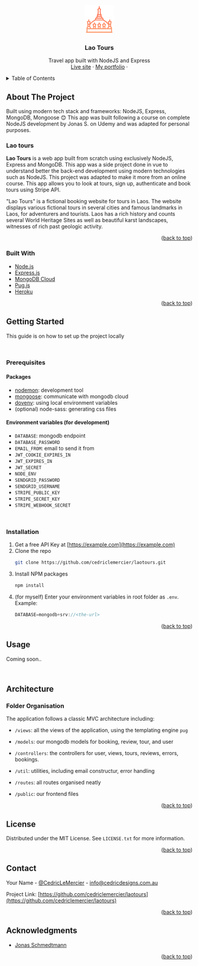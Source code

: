 <div id="top"></div>

<!-- PROJECT LOGO -->
<br />
<div align="center">
  <a href="https://laotours.herokuapp.com/">
    <img src="public/img/favicon.png" alt="Logo" width="80" height="80">
  </a>

  <h3 align="center">Lao Tours</h3>
  <p align="center">
    Travel app built with NodeJS and Express
    <br />
    <a href="https://laotours.herokuapp.com/">Live site</a>
    ·
    <a href="https://cedricdesigns.com.au/portfolio/laotours">My portfolio</a>
    ·
  </p>
</div>



<!-- TABLE OF CONTENTS -->
<details>
  <summary>Table of Contents</summary>
  <ol>
    <li>
      <a href="#about-the-project">About The Project</a>
      <ul>
        <li><a href="#built-with">Built With</a></li>
      </ul>
    </li>
    <li>
      <a href="#getting-started">Getting Started</a>
      <ul>
        <li><a href="#prerequisites">Prerequisites</a></li>
        <li><a href="#installation">Installation</a></li>
      </ul>
    </li>
    <li><a href="#usage">Usage</a></li>
    <li><a href="#architecture">Architecture</a></li>
    <li><a href="#license">License</a></li>
    <li><a href="#acknowledgments">Acknowledgments</a></li>
  </ol>
</details>



<!-- ABOUT THE PROJECT -->
## About The Project


Built using modern tech stack and frameworks: NodeJS, Express, MongoDB, Mongoose 😊
This app was built following a course on complete NodeJS development by Jonas S. on Udemy and was adapted for personal purposes.

### Lao tours

**Lao Tours** is a web app built from scratch using exclusively NodeJS, Express and MongoDB. This app was a side project done in vue to understand better the back-end development using modern technologies such as NodeJS. This project was adapted to make it more from an online course. This app allows you to look at tours, sign up, authenticate and book tours using Stripe API. 

"Lao Tours" is a fictional booking website for tours in Laos. The website displays various fictional tours in several cities and famous landmarks in Laos, for adventurers and tourists. Laos has a rich history and counts several World Heritage Sites as well as beautiful karst landscapes, witnesses of rich past geologic activity.

<p align="right">(<a href="#top">back to top</a>)</p>



### Built With

* [Node.js](https://nodejs.org/en/)
* [Express.js](https://expressjs.com/)
* [MongoDB Cloud](https://www.mongodb.com/cloud)
* [Pug.js](https://pugjs.org/)
* [Heroku](https://www.heroku.com/)

<p align="right">(<a href="#top">back to top</a>)</p>



<!-- GETTING STARTED -->
## Getting Started

This guide is on how to set up the project locally

<br/>

### Prerequisites

#### Packages
* [nodemon](https://www.npmjs.com/package/nodemon): development tool
* [mongoose](https://mongoosejs.com/docs/index.html): communicate with mongodb cloud
* [dovenv](https://www.npmjs.com/package/dotenv): using local environment variables
* (optional) node-sass: generating css files

#### Environment variables (for development)
* `DATABASE`: mongodb endpoint
* `DATABASE_PASSWORD`
* `EMAIL_FROM`: email to send it from
* `JWT_COOKIE_EXPIRES_IN`
* `JWT_EXPIRES_IN`
* `JWT_SECRET`
* `NODE_ENV`
* `SENDGRID_PASSWORD`
* `SENDGRID_USERNAME`
* `STRIPE_PUBLIC_KEY`
* `STRIPE_SECRET_KEY`
* `STRIPE_WEBHOOK_SECRET`


<br/>


### Installation

1. Get a free API Key at [https://example.com](https://example.com)
2. Clone the repo
   ```sh
   git clone https://github.com/cedriclemercier/laotours.git
   ```
3. Install NPM packages
   ```sh
   npm install
   ```
4. (for myself) Enter your environment variables in root folder as `.env`. Example:
   ```js
   DATABASE=mongodb+srv://<the-url>
   ```

<p align="right">(<a href="#top">back to top</a>)</p>



<!-- USAGE EXAMPLES -->
## Usage

Coming soon..

<br/>

## Architecture

### Folder Organisation
The application follows a classic MVC architecture including:
- `/views`: all the views of the application, using the templating engine `pug`
- `/models`: our mongodb models for booking, review, tour, and user
- `/controllers`: the controllers for user, views, tours, reviews, errors, bookings.

- `/util`: utilities, including email constructur, error handling
- `/routes`: all routes organised neatly
- `/public`: our frontend files


<p align="right">(<a href="#top">back to top</a>)</p>



<!-- LICENSE -->
## License

Distributed under the MIT License. See `LICENSE.txt` for more information.

<p align="right">(<a href="#top">back to top</a>)</p>



<!-- CONTACT -->
## Contact

Your Name - [@CedricLeMercier](https://twitter.com/CedricLeMercier) - info@cedricdesigns.com.au

Project Link: [https://github.com/cedriclemercier/laotours](https://github.com/cedriclemercier/laotours)

<p align="right">(<a href="#top">back to top</a>)</p>



<!-- ACKNOWLEDGMENTS -->
## Acknowledgments

* [Jonas Schmedtmann](https://www.udemy.com/course/nodejs-express-mongodb-bootcamp/)

<p align="right">(<a href="#top">back to top</a>)</p>